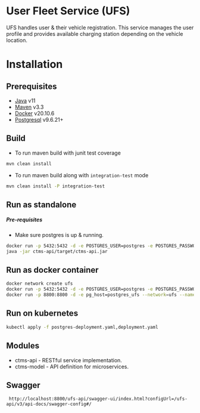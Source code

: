 # User Fleet Service (UFS)

UFS handles user & their vehicle registration. This service manages the user profile and provides available charging
station depending on the vehicle location.

# Installation

## Prerequisites

* [Java](https://openjdk.java.net/) v11
* [Maven](https://maven.apache.org/) v3.3
* [Docker](https://docs.docker.com/) v20.10.6
* [Postgresql](https://www.postgresql.org/) v9.6.21+

## Build
* To run maven build with junit test coverage
```bash
mvn clean install
```
* To run maven build along with `integration-test` mode
```bash
mvn clean install -P integration-test
```

## Run as standalone
##### Pre-requisites

- Make sure postgres is up & running.
```bash
docker run -p 5432:5432 -d -e POSTGRES_USER=postgres -e POSTGRES_PASSWORD=postgres -e POSTGRES_DB=ufs_pad --name postgres postgres:9.6.12
java -jar ctms-api/target/ctms-api.jar
```

## Run as docker container
```bash
docker network create ufs
docker run -p 5432:5432 -d -e POSTGRES_USER=postgres -e POSTGRES_PASSWORD=postgres -e POSTGRES_DB=ufs_pad --network=ufs --name postgres_ufs postgres:9.6.12
docker run -p 8800:8800 -d -e pg_host=postgres_ufs --network=ufs --name ufs bilal0606/ufs-api:2020.1.1
```

## Run on kubernetes
```bash
kubectl apply -f postgres-deployment.yaml,deployment.yaml
```

## Modules

- ctms-api        - RESTful service implementation.
- ctms-model      - API definition for microservices.

## Swagger

```thymeleafurlexpressions
 http://localhost:8800/ufs-api/swagger-ui/index.html?configUrl=/ufs-api/v3/api-docs/swagger-config#/
```
